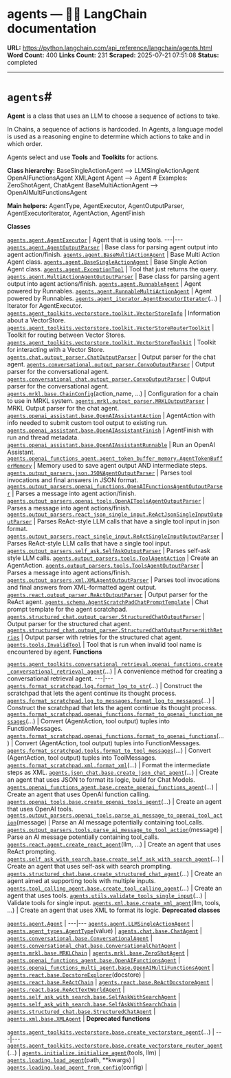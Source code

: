 # agents — 🦜🔗 LangChain  documentation

**URL:** https://python.langchain.com/api_reference/langchain/agents.html
**Word Count:** 400
**Links Count:** 231
**Scraped:** 2025-07-21 07:51:08
**Status:** completed

---

# `agents`\#

**Agent** is a class that uses an LLM to choose a sequence of actions to take.

In Chains, a sequence of actions is hardcoded. In Agents, a language model is used as a reasoning engine to determine which actions to take and in which order.

Agents select and use **Tools** and **Toolkits** for actions.

**Class hierarchy:**               BaseSingleActionAgent --> LLMSingleActionAgent                               OpenAIFunctionsAgent                               XMLAgent                               Agent --> <name>Agent  # Examples: ZeroShotAgent, ChatAgent               BaseMultiActionAgent  --> OpenAIMultiFunctionsAgent     

**Main helpers:**               AgentType, AgentExecutor, AgentOutputParser, AgentExecutorIterator,     AgentAction, AgentFinish     

**Classes**

[`agents.agent.AgentExecutor`](https://python.langchain.com/api_reference/langchain/agents/langchain.agents.agent.AgentExecutor.html#langchain.agents.agent.AgentExecutor "langchain.agents.agent.AgentExecutor") | Agent that is using tools.   ---|---   [`agents.agent.AgentOutputParser`](https://python.langchain.com/api_reference/langchain/agents/langchain.agents.agent.AgentOutputParser.html#langchain.agents.agent.AgentOutputParser "langchain.agents.agent.AgentOutputParser") | Base class for parsing agent output into agent action/finish.   [`agents.agent.BaseMultiActionAgent`](https://python.langchain.com/api_reference/langchain/agents/langchain.agents.agent.BaseMultiActionAgent.html#langchain.agents.agent.BaseMultiActionAgent "langchain.agents.agent.BaseMultiActionAgent") | Base Multi Action Agent class.   [`agents.agent.BaseSingleActionAgent`](https://python.langchain.com/api_reference/langchain/agents/langchain.agents.agent.BaseSingleActionAgent.html#langchain.agents.agent.BaseSingleActionAgent "langchain.agents.agent.BaseSingleActionAgent") | Base Single Action Agent class.   [`agents.agent.ExceptionTool`](https://python.langchain.com/api_reference/langchain/agents/langchain.agents.agent.ExceptionTool.html#langchain.agents.agent.ExceptionTool "langchain.agents.agent.ExceptionTool") | Tool that just returns the query.   [`agents.agent.MultiActionAgentOutputParser`](https://python.langchain.com/api_reference/langchain/agents/langchain.agents.agent.MultiActionAgentOutputParser.html#langchain.agents.agent.MultiActionAgentOutputParser "langchain.agents.agent.MultiActionAgentOutputParser") | Base class for parsing agent output into agent actions/finish.   [`agents.agent.RunnableAgent`](https://python.langchain.com/api_reference/langchain/agents/langchain.agents.agent.RunnableAgent.html#langchain.agents.agent.RunnableAgent "langchain.agents.agent.RunnableAgent") | Agent powered by Runnables.   [`agents.agent.RunnableMultiActionAgent`](https://python.langchain.com/api_reference/langchain/agents/langchain.agents.agent.RunnableMultiActionAgent.html#langchain.agents.agent.RunnableMultiActionAgent "langchain.agents.agent.RunnableMultiActionAgent") | Agent powered by Runnables.   [`agents.agent_iterator.AgentExecutorIterator`](https://python.langchain.com/api_reference/langchain/agents/langchain.agents.agent_iterator.AgentExecutorIterator.html#langchain.agents.agent_iterator.AgentExecutorIterator "langchain.agents.agent_iterator.AgentExecutorIterator")\(...\) | Iterator for AgentExecutor.   [`agents.agent_toolkits.vectorstore.toolkit.VectorStoreInfo`](https://python.langchain.com/api_reference/langchain/agents/langchain.agents.agent_toolkits.vectorstore.toolkit.VectorStoreInfo.html#langchain.agents.agent_toolkits.vectorstore.toolkit.VectorStoreInfo "langchain.agents.agent_toolkits.vectorstore.toolkit.VectorStoreInfo") | Information about a VectorStore.   [`agents.agent_toolkits.vectorstore.toolkit.VectorStoreRouterToolkit`](https://python.langchain.com/api_reference/langchain/agents/langchain.agents.agent_toolkits.vectorstore.toolkit.VectorStoreRouterToolkit.html#langchain.agents.agent_toolkits.vectorstore.toolkit.VectorStoreRouterToolkit "langchain.agents.agent_toolkits.vectorstore.toolkit.VectorStoreRouterToolkit") | Toolkit for routing between Vector Stores.   [`agents.agent_toolkits.vectorstore.toolkit.VectorStoreToolkit`](https://python.langchain.com/api_reference/langchain/agents/langchain.agents.agent_toolkits.vectorstore.toolkit.VectorStoreToolkit.html#langchain.agents.agent_toolkits.vectorstore.toolkit.VectorStoreToolkit "langchain.agents.agent_toolkits.vectorstore.toolkit.VectorStoreToolkit") | Toolkit for interacting with a Vector Store.   [`agents.chat.output_parser.ChatOutputParser`](https://python.langchain.com/api_reference/langchain/agents/langchain.agents.chat.output_parser.ChatOutputParser.html#langchain.agents.chat.output_parser.ChatOutputParser "langchain.agents.chat.output_parser.ChatOutputParser") | Output parser for the chat agent.   [`agents.conversational.output_parser.ConvoOutputParser`](https://python.langchain.com/api_reference/langchain/agents/langchain.agents.conversational.output_parser.ConvoOutputParser.html#langchain.agents.conversational.output_parser.ConvoOutputParser "langchain.agents.conversational.output_parser.ConvoOutputParser") | Output parser for the conversational agent.   [`agents.conversational_chat.output_parser.ConvoOutputParser`](https://python.langchain.com/api_reference/langchain/agents/langchain.agents.conversational_chat.output_parser.ConvoOutputParser.html#langchain.agents.conversational_chat.output_parser.ConvoOutputParser "langchain.agents.conversational_chat.output_parser.ConvoOutputParser") | Output parser for the conversational agent.   [`agents.mrkl.base.ChainConfig`](https://python.langchain.com/api_reference/langchain/agents/langchain.agents.mrkl.base.ChainConfig.html#langchain.agents.mrkl.base.ChainConfig "langchain.agents.mrkl.base.ChainConfig")\(action\_name, ...\) | Configuration for a chain to use in MRKL system.   [`agents.mrkl.output_parser.MRKLOutputParser`](https://python.langchain.com/api_reference/langchain/agents/langchain.agents.mrkl.output_parser.MRKLOutputParser.html#langchain.agents.mrkl.output_parser.MRKLOutputParser "langchain.agents.mrkl.output_parser.MRKLOutputParser") | MRKL Output parser for the chat agent.   [`agents.openai_assistant.base.OpenAIAssistantAction`](https://python.langchain.com/api_reference/langchain/agents/langchain.agents.openai_assistant.base.OpenAIAssistantAction.html#langchain.agents.openai_assistant.base.OpenAIAssistantAction "langchain.agents.openai_assistant.base.OpenAIAssistantAction") | AgentAction with info needed to submit custom tool output to existing run.   [`agents.openai_assistant.base.OpenAIAssistantFinish`](https://python.langchain.com/api_reference/langchain/agents/langchain.agents.openai_assistant.base.OpenAIAssistantFinish.html#langchain.agents.openai_assistant.base.OpenAIAssistantFinish "langchain.agents.openai_assistant.base.OpenAIAssistantFinish") | AgentFinish with run and thread metadata.   [`agents.openai_assistant.base.OpenAIAssistantRunnable`](https://python.langchain.com/api_reference/langchain/agents/langchain.agents.openai_assistant.base.OpenAIAssistantRunnable.html#langchain.agents.openai_assistant.base.OpenAIAssistantRunnable "langchain.agents.openai_assistant.base.OpenAIAssistantRunnable") | Run an OpenAI Assistant.   [`agents.openai_functions_agent.agent_token_buffer_memory.AgentTokenBufferMemory`](https://python.langchain.com/api_reference/langchain/agents/langchain.agents.openai_functions_agent.agent_token_buffer_memory.AgentTokenBufferMemory.html#langchain.agents.openai_functions_agent.agent_token_buffer_memory.AgentTokenBufferMemory "langchain.agents.openai_functions_agent.agent_token_buffer_memory.AgentTokenBufferMemory") | Memory used to save agent output AND intermediate steps.   [`agents.output_parsers.json.JSONAgentOutputParser`](https://python.langchain.com/api_reference/langchain/agents/langchain.agents.output_parsers.json.JSONAgentOutputParser.html#langchain.agents.output_parsers.json.JSONAgentOutputParser "langchain.agents.output_parsers.json.JSONAgentOutputParser") | Parses tool invocations and final answers in JSON format.   [`agents.output_parsers.openai_functions.OpenAIFunctionsAgentOutputParser`](https://python.langchain.com/api_reference/langchain/agents/langchain.agents.output_parsers.openai_functions.OpenAIFunctionsAgentOutputParser.html#langchain.agents.output_parsers.openai_functions.OpenAIFunctionsAgentOutputParser "langchain.agents.output_parsers.openai_functions.OpenAIFunctionsAgentOutputParser") | Parses a message into agent action/finish.   [`agents.output_parsers.openai_tools.OpenAIToolsAgentOutputParser`](https://python.langchain.com/api_reference/langchain/agents/langchain.agents.output_parsers.openai_tools.OpenAIToolsAgentOutputParser.html#langchain.agents.output_parsers.openai_tools.OpenAIToolsAgentOutputParser "langchain.agents.output_parsers.openai_tools.OpenAIToolsAgentOutputParser") | Parses a message into agent actions/finish.   [`agents.output_parsers.react_json_single_input.ReActJsonSingleInputOutputParser`](https://python.langchain.com/api_reference/langchain/agents/langchain.agents.output_parsers.react_json_single_input.ReActJsonSingleInputOutputParser.html#langchain.agents.output_parsers.react_json_single_input.ReActJsonSingleInputOutputParser "langchain.agents.output_parsers.react_json_single_input.ReActJsonSingleInputOutputParser") | Parses ReAct-style LLM calls that have a single tool input in json format.   [`agents.output_parsers.react_single_input.ReActSingleInputOutputParser`](https://python.langchain.com/api_reference/langchain/agents/langchain.agents.output_parsers.react_single_input.ReActSingleInputOutputParser.html#langchain.agents.output_parsers.react_single_input.ReActSingleInputOutputParser "langchain.agents.output_parsers.react_single_input.ReActSingleInputOutputParser") | Parses ReAct-style LLM calls that have a single tool input.   [`agents.output_parsers.self_ask.SelfAskOutputParser`](https://python.langchain.com/api_reference/langchain/agents/langchain.agents.output_parsers.self_ask.SelfAskOutputParser.html#langchain.agents.output_parsers.self_ask.SelfAskOutputParser "langchain.agents.output_parsers.self_ask.SelfAskOutputParser") | Parses self-ask style LLM calls.   [`agents.output_parsers.tools.ToolAgentAction`](https://python.langchain.com/api_reference/langchain/agents/langchain.agents.output_parsers.tools.ToolAgentAction.html#langchain.agents.output_parsers.tools.ToolAgentAction "langchain.agents.output_parsers.tools.ToolAgentAction") | Create an AgentAction.   [`agents.output_parsers.tools.ToolsAgentOutputParser`](https://python.langchain.com/api_reference/langchain/agents/langchain.agents.output_parsers.tools.ToolsAgentOutputParser.html#langchain.agents.output_parsers.tools.ToolsAgentOutputParser "langchain.agents.output_parsers.tools.ToolsAgentOutputParser") | Parses a message into agent actions/finish.   [`agents.output_parsers.xml.XMLAgentOutputParser`](https://python.langchain.com/api_reference/langchain/agents/langchain.agents.output_parsers.xml.XMLAgentOutputParser.html#langchain.agents.output_parsers.xml.XMLAgentOutputParser "langchain.agents.output_parsers.xml.XMLAgentOutputParser") | Parses tool invocations and final answers from XML-formatted agent output.   [`agents.react.output_parser.ReActOutputParser`](https://python.langchain.com/api_reference/langchain/agents/langchain.agents.react.output_parser.ReActOutputParser.html#langchain.agents.react.output_parser.ReActOutputParser "langchain.agents.react.output_parser.ReActOutputParser") | Output parser for the ReAct agent.   [`agents.schema.AgentScratchPadChatPromptTemplate`](https://python.langchain.com/api_reference/langchain/agents/langchain.agents.schema.AgentScratchPadChatPromptTemplate.html#langchain.agents.schema.AgentScratchPadChatPromptTemplate "langchain.agents.schema.AgentScratchPadChatPromptTemplate") | Chat prompt template for the agent scratchpad.   [`agents.structured_chat.output_parser.StructuredChatOutputParser`](https://python.langchain.com/api_reference/langchain/agents/langchain.agents.structured_chat.output_parser.StructuredChatOutputParser.html#langchain.agents.structured_chat.output_parser.StructuredChatOutputParser "langchain.agents.structured_chat.output_parser.StructuredChatOutputParser") | Output parser for the structured chat agent.   [`agents.structured_chat.output_parser.StructuredChatOutputParserWithRetries`](https://python.langchain.com/api_reference/langchain/agents/langchain.agents.structured_chat.output_parser.StructuredChatOutputParserWithRetries.html#langchain.agents.structured_chat.output_parser.StructuredChatOutputParserWithRetries "langchain.agents.structured_chat.output_parser.StructuredChatOutputParserWithRetries") | Output parser with retries for the structured chat agent.   [`agents.tools.InvalidTool`](https://python.langchain.com/api_reference/langchain/agents/langchain.agents.tools.InvalidTool.html#langchain.agents.tools.InvalidTool "langchain.agents.tools.InvalidTool") | Tool that is run when invalid tool name is encountered by agent.      **Functions**

[`agents.agent_toolkits.conversational_retrieval.openai_functions.create_conversational_retrieval_agent`](https://python.langchain.com/api_reference/langchain/agents/langchain.agents.agent_toolkits.conversational_retrieval.openai_functions.create_conversational_retrieval_agent.html#langchain.agents.agent_toolkits.conversational_retrieval.openai_functions.create_conversational_retrieval_agent "langchain.agents.agent_toolkits.conversational_retrieval.openai_functions.create_conversational_retrieval_agent")\(...\) | A convenience method for creating a conversational retrieval agent.   ---|---   [`agents.format_scratchpad.log.format_log_to_str`](https://python.langchain.com/api_reference/langchain/agents/langchain.agents.format_scratchpad.log.format_log_to_str.html#langchain.agents.format_scratchpad.log.format_log_to_str "langchain.agents.format_scratchpad.log.format_log_to_str")\(...\) | Construct the scratchpad that lets the agent continue its thought process.   [`agents.format_scratchpad.log_to_messages.format_log_to_messages`](https://python.langchain.com/api_reference/langchain/agents/langchain.agents.format_scratchpad.log_to_messages.format_log_to_messages.html#langchain.agents.format_scratchpad.log_to_messages.format_log_to_messages "langchain.agents.format_scratchpad.log_to_messages.format_log_to_messages")\(...\) | Construct the scratchpad that lets the agent continue its thought process.   [`agents.format_scratchpad.openai_functions.format_to_openai_function_messages`](https://python.langchain.com/api_reference/langchain/agents/langchain.agents.format_scratchpad.openai_functions.format_to_openai_function_messages.html#langchain.agents.format_scratchpad.openai_functions.format_to_openai_function_messages "langchain.agents.format_scratchpad.openai_functions.format_to_openai_function_messages")\(...\) | Convert \(AgentAction, tool output\) tuples into FunctionMessages.   [`agents.format_scratchpad.openai_functions.format_to_openai_functions`](https://python.langchain.com/api_reference/langchain/agents/langchain.agents.format_scratchpad.openai_functions.format_to_openai_functions.html#langchain.agents.format_scratchpad.openai_functions.format_to_openai_functions "langchain.agents.format_scratchpad.openai_functions.format_to_openai_functions")\(...\) | Convert \(AgentAction, tool output\) tuples into FunctionMessages.   [`agents.format_scratchpad.tools.format_to_tool_messages`](https://python.langchain.com/api_reference/langchain/agents/langchain.agents.format_scratchpad.tools.format_to_tool_messages.html#langchain.agents.format_scratchpad.tools.format_to_tool_messages "langchain.agents.format_scratchpad.tools.format_to_tool_messages")\(...\) | Convert \(AgentAction, tool output\) tuples into ToolMessages.   [`agents.format_scratchpad.xml.format_xml`](https://python.langchain.com/api_reference/langchain/agents/langchain.agents.format_scratchpad.xml.format_xml.html#langchain.agents.format_scratchpad.xml.format_xml "langchain.agents.format_scratchpad.xml.format_xml")\(...\) | Format the intermediate steps as XML.   [`agents.json_chat.base.create_json_chat_agent`](https://python.langchain.com/api_reference/langchain/agents/langchain.agents.json_chat.base.create_json_chat_agent.html#langchain.agents.json_chat.base.create_json_chat_agent "langchain.agents.json_chat.base.create_json_chat_agent")\(...\) | Create an agent that uses JSON to format its logic, build for Chat Models.   [`agents.openai_functions_agent.base.create_openai_functions_agent`](https://python.langchain.com/api_reference/langchain/agents/langchain.agents.openai_functions_agent.base.create_openai_functions_agent.html#langchain.agents.openai_functions_agent.base.create_openai_functions_agent "langchain.agents.openai_functions_agent.base.create_openai_functions_agent")\(...\) | Create an agent that uses OpenAI function calling.   [`agents.openai_tools.base.create_openai_tools_agent`](https://python.langchain.com/api_reference/langchain/agents/langchain.agents.openai_tools.base.create_openai_tools_agent.html#langchain.agents.openai_tools.base.create_openai_tools_agent "langchain.agents.openai_tools.base.create_openai_tools_agent")\(...\) | Create an agent that uses OpenAI tools.   [`agents.output_parsers.openai_tools.parse_ai_message_to_openai_tool_action`](https://python.langchain.com/api_reference/langchain/agents/langchain.agents.output_parsers.openai_tools.parse_ai_message_to_openai_tool_action.html#langchain.agents.output_parsers.openai_tools.parse_ai_message_to_openai_tool_action "langchain.agents.output_parsers.openai_tools.parse_ai_message_to_openai_tool_action")\(message\) | Parse an AI message potentially containing tool\_calls.   [`agents.output_parsers.tools.parse_ai_message_to_tool_action`](https://python.langchain.com/api_reference/langchain/agents/langchain.agents.output_parsers.tools.parse_ai_message_to_tool_action.html#langchain.agents.output_parsers.tools.parse_ai_message_to_tool_action "langchain.agents.output_parsers.tools.parse_ai_message_to_tool_action")\(message\) | Parse an AI message potentially containing tool\_calls.   [`agents.react.agent.create_react_agent`](https://python.langchain.com/api_reference/langchain/agents/langchain.agents.react.agent.create_react_agent.html#langchain.agents.react.agent.create_react_agent "langchain.agents.react.agent.create_react_agent")\(llm, ...\) | Create an agent that uses ReAct prompting.   [`agents.self_ask_with_search.base.create_self_ask_with_search_agent`](https://python.langchain.com/api_reference/langchain/agents/langchain.agents.self_ask_with_search.base.create_self_ask_with_search_agent.html#langchain.agents.self_ask_with_search.base.create_self_ask_with_search_agent "langchain.agents.self_ask_with_search.base.create_self_ask_with_search_agent")\(...\) | Create an agent that uses self-ask with search prompting.   [`agents.structured_chat.base.create_structured_chat_agent`](https://python.langchain.com/api_reference/langchain/agents/langchain.agents.structured_chat.base.create_structured_chat_agent.html#langchain.agents.structured_chat.base.create_structured_chat_agent "langchain.agents.structured_chat.base.create_structured_chat_agent")\(...\) | Create an agent aimed at supporting tools with multiple inputs.   [`agents.tool_calling_agent.base.create_tool_calling_agent`](https://python.langchain.com/api_reference/langchain/agents/langchain.agents.tool_calling_agent.base.create_tool_calling_agent.html#langchain.agents.tool_calling_agent.base.create_tool_calling_agent "langchain.agents.tool_calling_agent.base.create_tool_calling_agent")\(...\) | Create an agent that uses tools.   [`agents.utils.validate_tools_single_input`](https://python.langchain.com/api_reference/langchain/agents/langchain.agents.utils.validate_tools_single_input.html#langchain.agents.utils.validate_tools_single_input "langchain.agents.utils.validate_tools_single_input")\(...\) | Validate tools for single input.   [`agents.xml.base.create_xml_agent`](https://python.langchain.com/api_reference/langchain/agents/langchain.agents.xml.base.create_xml_agent.html#langchain.agents.xml.base.create_xml_agent "langchain.agents.xml.base.create_xml_agent")\(llm, tools, ...\) | Create an agent that uses XML to format its logic.      **Deprecated classes**

[`agents.agent.Agent`](https://python.langchain.com/api_reference/langchain/agents/langchain.agents.agent.Agent.html#langchain.agents.agent.Agent "langchain.agents.agent.Agent") |    ---|---   [`agents.agent.LLMSingleActionAgent`](https://python.langchain.com/api_reference/langchain/agents/langchain.agents.agent.LLMSingleActionAgent.html#langchain.agents.agent.LLMSingleActionAgent "langchain.agents.agent.LLMSingleActionAgent") |    [`agents.agent_types.AgentType`](https://python.langchain.com/api_reference/langchain/agents/langchain.agents.agent_types.AgentType.html#langchain.agents.agent_types.AgentType "langchain.agents.agent_types.AgentType")\(value\) |    [`agents.chat.base.ChatAgent`](https://python.langchain.com/api_reference/langchain/agents/langchain.agents.chat.base.ChatAgent.html#langchain.agents.chat.base.ChatAgent "langchain.agents.chat.base.ChatAgent") |    [`agents.conversational.base.ConversationalAgent`](https://python.langchain.com/api_reference/langchain/agents/langchain.agents.conversational.base.ConversationalAgent.html#langchain.agents.conversational.base.ConversationalAgent "langchain.agents.conversational.base.ConversationalAgent") |    [`agents.conversational_chat.base.ConversationalChatAgent`](https://python.langchain.com/api_reference/langchain/agents/langchain.agents.conversational_chat.base.ConversationalChatAgent.html#langchain.agents.conversational_chat.base.ConversationalChatAgent "langchain.agents.conversational_chat.base.ConversationalChatAgent") |    [`agents.mrkl.base.MRKLChain`](https://python.langchain.com/api_reference/langchain/agents/langchain.agents.mrkl.base.MRKLChain.html#langchain.agents.mrkl.base.MRKLChain "langchain.agents.mrkl.base.MRKLChain") |    [`agents.mrkl.base.ZeroShotAgent`](https://python.langchain.com/api_reference/langchain/agents/langchain.agents.mrkl.base.ZeroShotAgent.html#langchain.agents.mrkl.base.ZeroShotAgent "langchain.agents.mrkl.base.ZeroShotAgent") |    [`agents.openai_functions_agent.base.OpenAIFunctionsAgent`](https://python.langchain.com/api_reference/langchain/agents/langchain.agents.openai_functions_agent.base.OpenAIFunctionsAgent.html#langchain.agents.openai_functions_agent.base.OpenAIFunctionsAgent "langchain.agents.openai_functions_agent.base.OpenAIFunctionsAgent") |    [`agents.openai_functions_multi_agent.base.OpenAIMultiFunctionsAgent`](https://python.langchain.com/api_reference/langchain/agents/langchain.agents.openai_functions_multi_agent.base.OpenAIMultiFunctionsAgent.html#langchain.agents.openai_functions_multi_agent.base.OpenAIMultiFunctionsAgent "langchain.agents.openai_functions_multi_agent.base.OpenAIMultiFunctionsAgent") |    [`agents.react.base.DocstoreExplorer`](https://python.langchain.com/api_reference/langchain/agents/langchain.agents.react.base.DocstoreExplorer.html#langchain.agents.react.base.DocstoreExplorer "langchain.agents.react.base.DocstoreExplorer")\(docstore\) |    [`agents.react.base.ReActChain`](https://python.langchain.com/api_reference/langchain/agents/langchain.agents.react.base.ReActChain.html#langchain.agents.react.base.ReActChain "langchain.agents.react.base.ReActChain") |    [`agents.react.base.ReActDocstoreAgent`](https://python.langchain.com/api_reference/langchain/agents/langchain.agents.react.base.ReActDocstoreAgent.html#langchain.agents.react.base.ReActDocstoreAgent "langchain.agents.react.base.ReActDocstoreAgent") |    [`agents.react.base.ReActTextWorldAgent`](https://python.langchain.com/api_reference/langchain/agents/langchain.agents.react.base.ReActTextWorldAgent.html#langchain.agents.react.base.ReActTextWorldAgent "langchain.agents.react.base.ReActTextWorldAgent") |    [`agents.self_ask_with_search.base.SelfAskWithSearchAgent`](https://python.langchain.com/api_reference/langchain/agents/langchain.agents.self_ask_with_search.base.SelfAskWithSearchAgent.html#langchain.agents.self_ask_with_search.base.SelfAskWithSearchAgent "langchain.agents.self_ask_with_search.base.SelfAskWithSearchAgent") |    [`agents.self_ask_with_search.base.SelfAskWithSearchChain`](https://python.langchain.com/api_reference/langchain/agents/langchain.agents.self_ask_with_search.base.SelfAskWithSearchChain.html#langchain.agents.self_ask_with_search.base.SelfAskWithSearchChain "langchain.agents.self_ask_with_search.base.SelfAskWithSearchChain") |    [`agents.structured_chat.base.StructuredChatAgent`](https://python.langchain.com/api_reference/langchain/agents/langchain.agents.structured_chat.base.StructuredChatAgent.html#langchain.agents.structured_chat.base.StructuredChatAgent "langchain.agents.structured_chat.base.StructuredChatAgent") |    [`agents.xml.base.XMLAgent`](https://python.langchain.com/api_reference/langchain/agents/langchain.agents.xml.base.XMLAgent.html#langchain.agents.xml.base.XMLAgent "langchain.agents.xml.base.XMLAgent") |       **Deprecated functions**

[`agents.agent_toolkits.vectorstore.base.create_vectorstore_agent`](https://python.langchain.com/api_reference/langchain/agents/langchain.agents.agent_toolkits.vectorstore.base.create_vectorstore_agent.html#langchain.agents.agent_toolkits.vectorstore.base.create_vectorstore_agent "langchain.agents.agent_toolkits.vectorstore.base.create_vectorstore_agent")\(...\) |    ---|---   [`agents.agent_toolkits.vectorstore.base.create_vectorstore_router_agent`](https://python.langchain.com/api_reference/langchain/agents/langchain.agents.agent_toolkits.vectorstore.base.create_vectorstore_router_agent.html#langchain.agents.agent_toolkits.vectorstore.base.create_vectorstore_router_agent "langchain.agents.agent_toolkits.vectorstore.base.create_vectorstore_router_agent")\(...\) |    [`agents.initialize.initialize_agent`](https://python.langchain.com/api_reference/langchain/agents/langchain.agents.initialize.initialize_agent.html#langchain.agents.initialize.initialize_agent "langchain.agents.initialize.initialize_agent")\(tools, llm\) |    [`agents.loading.load_agent`](https://python.langchain.com/api_reference/langchain/agents/langchain.agents.loading.load_agent.html#langchain.agents.loading.load_agent "langchain.agents.loading.load_agent")\(path, \*\*kwargs\) |    [`agents.loading.load_agent_from_config`](https://python.langchain.com/api_reference/langchain/agents/langchain.agents.loading.load_agent_from_config.html#langchain.agents.loading.load_agent_from_config "langchain.agents.loading.load_agent_from_config")\(config\) |